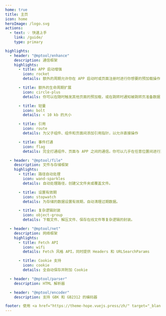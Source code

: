 ```yaml
---
home: true
title: 主页
icon: home
heroImage: /logo.svg
actions:
  - text: 💡 快速上手
    link: /guide/
    type: primary

highlights:
  - header: "@mptool/enhance"
    description: 通信框架
    highlights:
      - title: APP 启动增强
        icon: rocket
        details: 额外的周期允许你在 APP 启动时或页面注册时进行你想要的预加载操作

      - title: 额外的生命周期扩展
        icon: circle-plus
        details: 你可以在随时触发其他页面的预加载，或在跳转时通知被跳转页准备数据

      - title: 轻量
        icon: bolt
        details: < 10 kb 的大小

      - title: 引用
        icon: route
        details: 为父子组件、组件和页面间添加引用指针，以允许直接操作

      - title: 事件打通
        icon: flag
        details: 完全打通组件、页面与 APP 之间的通信。你可以几乎在任意位置间进行通信或触发事件

  - header: "@mptool/file"
    description: 文件与存储框架
    highlights:
      - title: 路径自动处理
        icon: wand-sparkles
        details: 自动处理路径，创建父文件夹或覆盖文件。

      - title: 设置有效期
        icon: stopwatch
        details: 为存储的数据设置有效期，自动清理过期数据。

      - title: 复杂逻辑封装
        icon: object-group
        details: 下载文件、解压文件、保存在线文件等复杂逻辑的封装。

  - header: "@mptool/net"
    description: 网络框架
    highlights:
      - title: Fetch API
        icon: wifi
        details: Fetch 风格 API，同时提供 Headers 和 URLSearchParams

      - title: Cookie 支持
        icon: cookie
        details: 全自动保存并附加 Cookie

  - header: "@mptool/parser"
    description: HTML 解析器

  - header: "@mptool/encoder"
    description: 支持 GBK 和 GB2312 的编码器

footer: 使用 <a href="https://theme-hope.vuejs.press/zh/" target="_blank">VuePress Theme Hope</a> 主题
---
```

